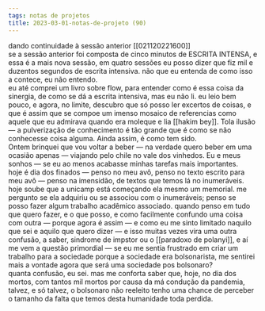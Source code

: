 ```yaml
---
tags: notas de projetos
title: 2023-03-01-notas-de-projeto (90)
---
```


dando continuidade à sessão anterior [[021120221600]]  
se a sessão anterior foi composta de cinco minutos de ESCRITA INTENSA, e essa é a mais nova sessão, em quatro sessões eu posso dizer que fiz mil e duzentos segundos de escrita intensiva. não que eu entenda de como isso a contece, eu não entendo.  
eu até comprei um livro sobre flow, para entender como é essa coisa da sinergia, de como se dá a escrita intensiva, mas eu não li. eu leio bem pouco, e agora, no limite, descubro que só posso ler excertos de coisas, e que é assim que se compoe um imenso mosaico de referencias como aquele que eu admirava quando era moleque e lia [[hakim bey]]. Tola ilusão — a pulverização de conhecimento é tão grande que é como se não conhecesse coisa alguma. Ainda assim, é como tem sido.  
Ontem brinquei que vou voltar a beber — na verdade quero beber em uma ocasião apenas — viajando pelo chile no vale dos vinhedos. Eu e meus sonhos — se eu ao menos acabasse minhas tarefas mais importantes.  
hoje é dia dos finados — penso no meu avô, penso no texto escrito para meu avô — penso na imensidão, de textos que temos lá no inumeráveis. hoje soube que a unicamp está começando ela mesmo um memorial. me pergunto se ela adquiriu ou se associou com o inumeráveis; penso se posso fazer algum trabalho acadêmico associado. quando penso em tudo que quero fazer, e o que posso, e como facilmente confundo uma coisa com outra — porque agora é assim — e como eu me sinto limitado naquilo que sei e aquilo que quero dizer — e isso muitas vezes vira uma outra confusão, a saber, sindrome de impstor ou o [[paradoxo de polanyi]], e aí me vem a questão primordial — se eu me sentia frustrado em criar um trabalho para a sociedade porque a sociedade era bolsonarista, me sentirei mais a vontade agora que será uma sociedade pos bolsonaro?  
quanta confusão, eu sei. mas me conforta saber que, hoje, no dia dos mortos, com tantos mil mortos por causa da má condução da pandemia, talvez, e só talvez, o bolsonaro não reeleito tenho uma chance de perceber o tamanho da falta que temos desta humanidade toda perdida. 
